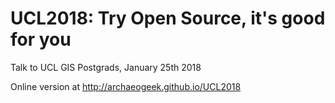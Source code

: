 
UCL2018: Try Open Source, it's good for you
============

Talk to UCL GIS Postgrads, January 25th 2018

Online version at http://archaeogeek.github.io/UCL2018

